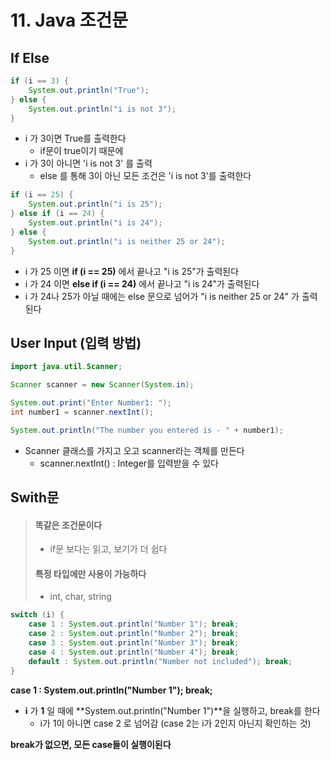 # 11. Java 조건문





## If Else

```java
if (i == 3) {
    System.out.println("True");
} else {
    System.out.println("i is not 3");
}
```

- i 가 3이면 True를 출력한다
  - if문이 true이기 때문에
- i 가 3이 아니면 'i is not 3' 를 출력
  - else 를 통해 3이 아닌 모든 조건은 'i is not 3'를 출력한다



```java
if (i == 25) {
    System.out.println("i is 25");
} else if (i == 24) {
    System.out.println("i is 24");
} else {
    System.out.println("i is neither 25 or 24");
}
```

- i 가 25 이면 **if (i == 25)** 에서 끝나고 "i is 25"가 출력된다
- i 가 24 이면 **else if (i == 24)** 에서 끝나고 "i is 24"가 출력된다
- i 가 24나 25가 아닐 때에는 else 문으로 넘어가 "i is neither 25 or 24" 가 출력된다





## User Input (입력 방법)

```java
import java.util.Scanner;

Scanner scanner = new Scanner(System.in);

System.out.print("Enter Number1: ");
int number1 = scanner.nextInt();

System.out.println("The number you entered is - " + number1);
```

- Scanner 클래스를 가지고 오고 scanner라는 객체를 만든다
  - scanner.nextInt() : Integer를 입력받을 수 있다







## Swith문

> #### 똑같은 조건문이다
>
> - if문 보다는 읽고, 보기가 더 쉽다
>
> #### 특정 타입에만 사용이 가능하다
>
> - int, char, string 

```java
switch (i) {
    case 1 : System.out.println("Number 1"); break;
    case 2 : System.out.println("Number 2"); break;
    case 3 : System.out.println("Number 3"); break;
    case 4 : System.out.println("Number 4"); break;
    default : System.out.println("Number not included"); break;
}
```



**case 1 : System.out.println("Number 1"); break;**

- **i** 가 **1** 일 때에 **System.out.println("Number 1")**을 실행하고, break를 한다
  - i가 1이 아니면 case 2 로 넘어감 (case 2는 i가 2인지 아닌지 확인하는 것)

**break가 없으면, 모든 case들이 실행이된다**
